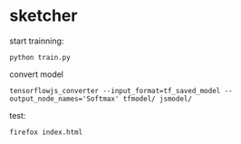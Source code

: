 # sketcher

start trainning:
```
python train.py
```

convert model
```
tensorflowjs_converter --input_format=tf_saved_model --output_node_names='Softmax' tfmodel/ jsmodel/
```

test:
```
firefox index.html
```
